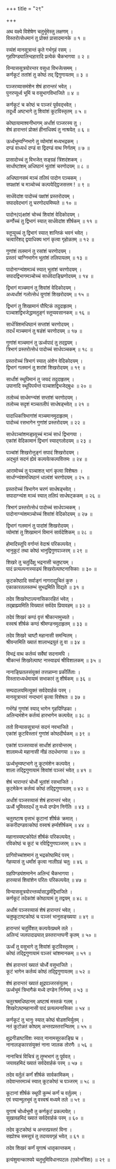 +++
title = "२९"

+++
  
  
  
  
अथ वक्ष्ये विशेषेण चतुर्भूमेस्तु लक्षणम् ।  
विस्तरोत्सेधमानं तु प्रोक्तं प्रासादमानके ॥ १ ॥  
  
रव्यंशं मानसूत्रान्तं कृते गर्भगृहं रसम् ।  
गृहपिण्ड्यालिन्दहारादि प्रत्येकं चैकभागया ॥ २ ॥  
  
विन्याससूत्रयोरन्तर वसुधा विभजेत्समम् ।  
कर्णकूटं ततांशं तु कोष्ठं तद् द्विगुणायतम् ॥ ३ ॥  
  
पञ्जरव्यासमंशेन शेषं हारान्तरं भवेत् ।  
पुनरप्यूर्ध्व भूमिं च वसुभागविभाजिते ॥ ४ ॥  
  
कर्णकूटं च कोष्ठं च पञ्जरं पूर्ववद्भवेत् ।  
तदूर्ध्वे अष्टभागे तु शिवांशं कूटविस्तृतम् ॥ ५ ॥  
  
कोष्ठायामाश्वनीभागम् अर्धांशं पञ्जरस्य तु ।  
शेषं हारान्तरं प्रोक्तं हीनाधिक्यं तु नाश्रयेत् ॥ ६ ॥  
  
ऊर्ध्वभूम्यग्निभागे तु व्योमांशं मध्यभद्रकम् ।  
दण्डं वाध्यर्ध दण्डं वा द्विदण्डं वाथ निर्गतम् ॥ ७ ॥  
  
प्रासादोच्चं तु विभजेत् सङ्ग्रहं त्रिंशदंशकम् ।  
सार्धाष्टांशम् अधिष्ठानं भूतांशं चरणोदयम् ॥ ८ ॥  
  
अधिष्ठानसमं मञ्चं तलिपं पादोन पञ्चकम् ।  
सपक्षांशं च मञ्चोच्चं कल्पयेद्द्विजसत्तम ! ॥ ९ ॥  
  
सार्धवेदांश पादोच्चं पक्षांशं प्रस्तरोदयम् ।  
सपादवेदभागं तु चरणोदयमिष्यते ॥ १० ॥  
  
पादोन(प)क्षांशं चोच्चं शिवांशं वेदिकोदयम् ।  
कर्णोच्चं तु द्विभागं स्यात् सार्धवेदांश शीर्षकम् ॥ ११ ॥  
  
स्तूप्युच्चं तु द्विभागं स्यात् शान्तिकं भवनं भवेत् ।  
चत्वारिंशद् द्वयाधिक्य भागं कृत्वा गृहोन्नतम् ॥ १२ ॥  
  
गुणांशं तलमानं तु रसांशं चरणोदयम् ।  
प्रस्तरं चाग्निभागेन भूतांशं तलिपायतम् ॥ १३ ॥  
  
पादोनाग्न्यंशमञ्चं स्यात् भूतांशं चरणोदयम् ।  
सपादद्विभागमञ्चोच्चं सार्धवेदाङ्घ्रिणोदयम् ॥ १४ ॥  
  
द्विभागं मञ्चमानं तु शिवांशं वेदिकोदयम् ।  
अध्यर्धांशं गलोत्सेधं युगांशं शिखरोदयम् ॥ १५ ॥  
  
द्विभागं तु शिखामानं पौष्टिकं तदुदाहृतम् ।  
पञ्चाशद्विभजेद्धामतुङ्गं स्तूप्यवसानकम् ॥ १६ ॥  
  
सार्धत्रिंशमधिष्ठानं सप्तांशं चरणोदयम् ।  
तदर्धं मञ्चमानं तु षडंशं चरणोदयम् ॥ १७ ॥  
  
गुणांशं मञ्चमानं तु ऊर्ध्वपादं तु तद्द्वयम् ।  
त्रिभागं प्रस्तरोत्सेधं पादोच्चं सार्धपञ्चकम् ॥ १८ ॥  
  
प्रस्तरोच्चं त्रिभागं स्यात् अंशेन वेदिकोदयम् ।  
द्विभागं गलमानं तु शरांशं शिखरोदयम् ॥ १९ ॥  
  
सार्धांशं स्थूपिमानं तु जयदं तदुदाहृतम् ।  
उपानादि स्थूपिपर्यन्तं पञ्चाशद्विभजेद्बुधः ॥ २० ॥  
  
तलोच्चं सार्धमग्न्यंशं सप्तांशं चरणोदयम् ।  
तलोच्च सदृशं मञ्चतलीपं सार्धषड्भवेत् ॥ २१ ॥  
  
पादाधिकत्रिभागांशं मञ्चमानमुदाहृतम् ।  
पादोच्चं रसभागेन गुणांशं प्रस्तरोदयम् ॥ २२ ॥  
  
सार्धपञ्चांशमङ्घ्र्युच्चं मञ्चं सार्ध द्विभागया ।  
एकांशं वेदिकामानं द्विभागं स्याद्गलोदयम् ॥ २३ ॥  
  
पञ्चांशं शिखरोत्तुङ्गं सपादं शिखरोदयम् ।  
अद्भुतं सदनं ह्येवं कल्पयेत्कल्पवित्तमः ॥ २४ ॥  
  
आरामोच्चं तु पञ्चाशत् भागं कृत्वा विशेषतः ।  
सार्धाग्न्यंशमधिष्ठानं धाल्वंशं चरणोदयम् ॥ २५ ॥  
  
प्रस्तरोच्चं त्रिभागेन चरणं सार्धषड्भवेत् ।  
सपादाग्न्यंश मञ्चं स्यात् तलिपं सार्धषट्ककम् ॥ २६ ॥  
  
त्रिभागं प्रस्तरोत्सेधं पादोच्चं सार्धपञ्चकम् ।  
पादोनाग्न्यंशमञ्चोच्चं शिवांशं वेदिकोदयम् ॥ २७ ॥  
  
द्विभागं गलमानं तु पादांशं शिखरोदयम् ।  
व्योमांशं तु शिखामानं विमानं सार्वदेशिकम् ॥ २८ ॥  
  
होमादिस्तूपि वर्गान्तं वेदाश्रं परिकल्पयेत् ।  
भानुकूटं तथा कोष्ठं भानुद्विगुणपञ्जरम् ॥ २९ ॥  
  
  
शिखरे तु चतुर्दिक्षु भद्रनासी चतुष्टयम् ।  
पादं प्रत्यल्पनास्याढ्यं शिखरोल्पाष्टनासिकाः ॥ ३० ॥  
  
कूटकोष्ठादि सर्वाङ्गं नागराद्युचितं कुरु ।  
एकाकारतलस्तम्भं सुभद्रमिति विद्यते ॥ ३१ ॥  
  
तदेव शिखरेष्टाल्पनासिकारहितं भवेत् ।  
तद्ब्राह्म्यमिति विख्यातं सर्वदेव प्रियावहम् ॥ ३२ ॥  
  
तदेवं शिखरं कण्ठं वृत्तं श्रीकान्तमुच्यते ।  
वस्वश्रं शीर्षकं कण्ठं श्रीमण्डनमुदाहृतम् ॥ ३३ ॥  
  
तदेव शिखरे चाष्टौ महानासी समन्वितम् ।  
श्रीवन्तमिति ख्यातं शालाभद्रयुतं तु वा ॥ ३४ ॥  
  
विभद्रं वाथ कर्तव्यं सर्वेषां सदनामपि ।  
श्रीकान्तं शिखरेल्पाष्ट नास्याढ्यं श्रीविशालकम् ॥ ३५ ॥  
  
नानाङ्घ्रितलसंयुक्तं तत्तन्नाम्ना प्रकीर्तिताः ।  
विस्ताराध्यर्धमायामं सभाकारं तु शीर्षकम् ॥ ३६ ॥  
  
सम्पदालयमित्युक्तं सर्वदेवार्हकं परम् ।  
मानसूत्रान्तरं नन्दभागं कृत्वा विशेषतः ॥ ३७ ॥  
  
गर्भगेहं गुणांशं स्याद् भागेन गृहपिण्डिका ।  
अलिन्दमंशेन कर्तव्यं हारभागेन कल्पयेत् ॥ ३८ ॥  
  
ततो विन्याससूत्रान्तं सदनं नवभाजिते ।  
एकांशं कूटविस्तारं गुणांशं कोष्ठदीर्घकम् ॥ ३९ ॥  
  
एकांशं पञ्जरव्यासं सार्धांशं हारयोन्तरम् ।  
शालामध्ये महानासी नीव्रं तदर्धभागया ॥ ४० ॥  
  
ऊर्ध्वभूम्यष्टभागे तु कूटमंशेन कल्पयेत् ।  
शाला तद्द्विगुणायामं शिवांशं पञ्जरं भवेत् ॥ ४१ ॥  
  
शेषं भारान्तरं चोर्ध्वे भूतांशं रसभाजिते ।  
कूटमेकेन कर्तव्यं कोष्ठं तद्द्विगुणायतम् ॥ ४२ ॥  
  
अर्धांशं पञ्जरव्यासं शेषं हारान्तरं भवेत् ।  
ऊर्ध्वे भूमिस्तदर्धं तु मध्ये दण्डेन निर्गतिः ॥ ४३ ॥  
  
चतुरष्टाश्र वृत्ताभं कूटानां शीर्षकं क्रमात् ।  
ककरीदण्डवत्कोष्ठं वस्वश्रं हर्म्यशीर्षकम् ॥ ४४ ॥  
  
महानास्यष्टकोपेतं शीर्षकं परिकल्पयेत् ।  
रविकोष्ठं च कूटं च रविद्विगुणपञ्जरम् ॥ ४५ ॥  
  
प्रागिवोच्चांशमानं तु भद्रकोष्ठमिदं परम् ।  
गेहव्यासं तु धर्मांशं कृत्वा नालीग्रहं चतुः ॥ ४६ ॥  
  
ग्रहपिण्ड्यंशमानेन अलिन्दं चैकभागया ।  
हारव्यासं शिवांशेन परितः परिकल्पयेत् ॥ ४७ ॥  
  
विन्याससूत्रयोरन्तर्व्यासाद्धर्मद्विभाजिते ।  
कर्णकूटं तदेकांशं कोष्ठायामं तु तद्वयम् ॥ ४८ ॥  
  
अर्धांशं पञ्जरव्यासं शेषं हारान्तरं भवेत् ।  
चतुष्कूटाष्टकोष्ठं च पञ्जरं भानुसङ्ख्यया ॥ ४९ ॥  
  
हारान्तरं चतुर्विंशत् कल्पयेत्प्रथमे तले ।  
अलिन्दं जलपादाढ्यात् प्रस्तरान्तघनी कृतम् ॥ ५० ॥  
  
ऊर्ध्वं तु वसुभागे तु शिवांशं कूटविस्तृतम् ।  
कोष्ठं तद्द्विगुणायामं पञ्जरं चांशमानकम् ॥ ५१ ॥  
  
शेषं हारान्तरं ख्यातं चोर्ध्वे वसुभाजिते ।  
कूटं भागेन कर्तव्यं कोष्ठं तद्द्विगुणायतम् ॥ ५२ ॥  
  
शेषं हारान्तरं ख्यातं क्षुद्रपञ्जरसंयुतम् ।  
ऊर्ध्वभूमं त्रिभागैकं मध्ये दण्डेन निर्गमम् ॥ ५३ ॥  
  
चतुरश्रमधिष्ठानम् अष्टाश्रं मस्तकं गलम् ।  
शिखरेऽष्टमहानासी पादं प्रत्यल्पनासिका ॥ ५४ ॥  
  
कर्णकूटं तु भानुः स्यात् कोष्ठं षोडशभिर्युतम् ।  
नतं कूटोन्नतं कोष्ठम् अन्तरप्रस्तरान्वितम् ॥ ५५ ॥  
  
क्षुद्रनीडाष्टविंशः स्यात् नानामसूरकाङ्घ्रि च ।  
नानालङ्कारसंयुक्तं नाना जालक तोरणैः ॥ ५६ ॥  
  
नानाचित्रं विचित्रं तु तुम्भभागं तु पूर्ववत् ।  
जयावहमिदं ख्यातं सर्वदेवार्हकं परम् ॥ ५७ ॥  
  
तदेव वर्तुलं कर्णं शीर्षकं सार्वकामिकम् ।  
तदेवान्तरमञ्चं स्यात् कूटकोष्ठं च पञ्जरम् ॥ ५८ ॥  
  
कूटानां शीर्षकं स्थूपी कुम्भं कर्णं च वर्तुलम् ।  
एवं स्यान्मूलभूमं तु वस्वश्रं मध्यमे तले ॥ ५९ ॥  
  
युगाश्रं चोर्ध्वभूमौ तु कर्णकूटं प्रकल्पयेत् ।  
सुखावहमिदं ख्यातं सर्वदेवार्हकं परम् ॥ ६० ॥  
  
तदेव कूटकोष्ठं च अन्तरप्रस्तरं विना ।  
सह्योश्च समसूत्रं तु तदव्ययगृहं भवेत् ॥ ६१ ॥  
  
तदेव शिखरं कर्णं युगाश्रं धातृकान्तकम् ।  
  
  
इत्यंशुमान्काश्यपे चतुभूमिविधानपटलः (एकोनत्रिंशः) ॥ २९ ॥  